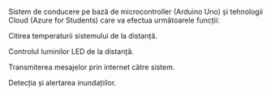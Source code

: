 Sistem de conducere pe bază de microcontroller (Arduino Uno) și tehnologii Cloud (Azure for Students) care va efectua următoarele funcții:

Citirea temperaturii sistemului de la distanță.

Controlul luminilor LED de la distanță.

Transmiterea mesajelor prin internet către sistem.

Detecția și alertarea inundațiilor.
